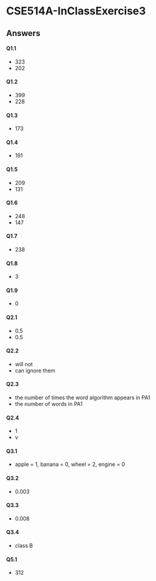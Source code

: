 # CSE514A-InClassExercise3



## Answers

#### Q1.1

- 323
- 202

#### Q1.2

- 399
- 228

#### Q1.3

- 173

#### Q1.4

- 191

#### Q1.5

- 209
- 131

#### Q1.6

- 248
- 147

#### Q1.7

- 238

#### Q1.8

- 3

#### Q1.9

- 0


#### Q2.1

- 0.5
- 0.5


#### Q2.2

- will not
- can ignore them


#### Q2.3

- the number of times the word algorithm appears in PA1
- the number of words in PA1


#### Q2.4

- 1
- v



#### Q3.1

- apple = 1, banana = 0, wheel = 2, engine = 0


#### Q3.2

- 0.003


#### Q3.3

- 0.008


#### Q3.4

- class B



#### Q5.1

- 312










